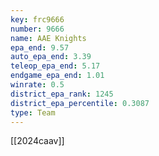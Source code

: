 ```yaml
---
key: frc9666
number: 9666
name: AAE Knights
epa_end: 9.57
auto_epa_end: 3.39
teleop_epa_end: 5.17
endgame_epa_end: 1.01
winrate: 0.5
district_epa_rank: 1245
district_epa_percentile: 0.3087
type: Team
---
```

[[2024caav]]
